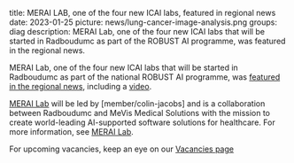 title: MERAI LAB, one of the four new ICAI labs, featured in regional news
date: 2023-01-25
picture: news/lung-cancer-image-analysis.png
groups: diag
description: MERAI Lab, one of the four new ICAI labs that will be started in Radboudumc as part of the ROBUST AI programme, was featured in the regional news.

MERAI Lab, one of the four new ICAI labs that will be started in Radboudumc as part of the national ROBUST AI programme, was [featured in the regional news](https://www.rn7.nl/nieuws/7848883-heeft-radboudumc-over-tien-jaar-oplossing-voor-toename-longkankerdiagnoses), including a [video](https://youtu.be/wmsmLh10MrI). 

[MERAI Lab](https://icai.ai/icai-labs/merai/) will be led by [member/colin-jacobs] and is a collaboration between Radboudumc and MeVis Medical Solutions with the mission to create world-leading AI-supported software solutions for healthcare. For more information, see [MERAI Lab]((https://icai.ai/icai-labs/merai/)).

For upcoming vacancies, keep an eye on our [Vacancies page](https://www.diagnijmegen.nl/vacancies/)

